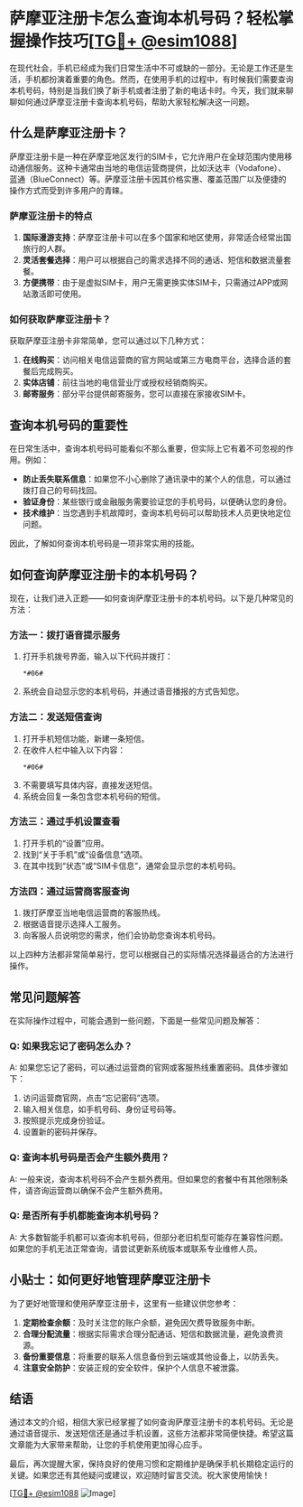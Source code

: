 # 萨摩亚注册卡怎么查询本机号码？轻松掌握操作技巧[[TG💪+ @esim1088](https://t.me/s/esim1088)]

在现代社会，手机已经成为我们日常生活中不可或缺的一部分。无论是工作还是生活，手机都扮演着重要的角色。然而，在使用手机的过程中，有时候我们需要查询本机号码，特别是当我们换了新手机或者注册了新的电话卡时。今天，我们就来聊聊如何通过萨摩亚注册卡查询本机号码，帮助大家轻松解决这一问题。

## 什么是萨摩亚注册卡？

萨摩亚注册卡是一种在萨摩亚地区发行的SIM卡，它允许用户在全球范围内使用移动通信服务。这种卡通常由当地的电信运营商提供，比如沃达丰（Vodafone）、蓝通（BlueConnect）等。萨摩亚注册卡因其价格实惠、覆盖范围广以及便捷的操作方式而受到许多用户的青睐。

### 萨摩亚注册卡的特点

1. **国际漫游支持**：萨摩亚注册卡可以在多个国家和地区使用，非常适合经常出国旅行的人群。
2. **灵活套餐选择**：用户可以根据自己的需求选择不同的通话、短信和数据流量套餐。
3. **方便携带**：由于是虚拟SIM卡，用户无需更换实体SIM卡，只需通过APP或网站激活即可使用。

### 如何获取萨摩亚注册卡？

获取萨摩亚注册卡非常简单，您可以通过以下几种方式：

1. **在线购买**：访问相关电信运营商的官方网站或第三方电商平台，选择合适的套餐后完成购买。
2. **实体店铺**：前往当地的电信营业厅或授权经销商购买。
3. **邮寄服务**：部分平台提供邮寄服务，您可以直接在家接收SIM卡。

## 查询本机号码的重要性

在日常生活中，查询本机号码可能看似不那么重要，但实际上它有着不可忽视的作用。例如：

- **防止丢失联系信息**：如果您不小心删除了通讯录中的某个人的信息，可以通过拨打自己的号码找回。
- **验证身份**：某些银行或金融服务需要验证您的手机号码，以便确认您的身份。
- **技术维护**：当您遇到手机故障时，查询本机号码可以帮助技术人员更快地定位问题。

因此，了解如何查询本机号码是一项非常实用的技能。

## 如何查询萨摩亚注册卡的本机号码？

现在，让我们进入正题——如何查询萨摩亚注册卡的本机号码。以下是几种常见的方法：

### 方法一：拨打语音提示服务

1. 打开手机拨号界面，输入以下代码并拨打：
   ```
   *#06#
   ```
2. 系统会自动显示您的本机号码，并通过语音播报的方式告知您。

### 方法二：发送短信查询

1. 打开手机短信功能，新建一条短信。
2. 在收件人栏中输入以下内容：
   ```
   *#06#
   ```
3. 不需要填写具体内容，直接发送短信。
4. 系统会回复一条包含您本机号码的短信。

### 方法三：通过手机设置查看

1. 打开手机的“设置”应用。
2. 找到“关于手机”或“设备信息”选项。
3. 在其中找到“状态”或“SIM卡信息”，通常会显示您的本机号码。

### 方法四：通过运营商客服查询

1. 拨打萨摩亚当地电信运营商的客服热线。
2. 根据语音提示选择人工服务。
3. 向客服人员说明您的需求，他们会协助您查询本机号码。

以上四种方法都非常简单易行，您可以根据自己的实际情况选择最适合的方法进行操作。

## 常见问题解答

在实际操作过程中，可能会遇到一些问题，下面是一些常见问题及解答：

### Q: 如果我忘记了密码怎么办？

A: 如果您忘记了密码，可以通过运营商的官网或客服热线重置密码。具体步骤如下：
1. 访问运营商官网，点击“忘记密码”选项。
2. 输入相关信息，如手机号码、身份证号码等。
3. 按照提示完成身份验证。
4. 设置新的密码并保存。

### Q: 查询本机号码是否会产生额外费用？

A: 一般来说，查询本机号码不会产生额外费用。但如果您的套餐中有其他限制条件，请咨询运营商以确保不会产生额外费用。

### Q: 是否所有手机都能查询本机号码？

A: 大多数智能手机都可以查询本机号码，但部分老旧机型可能存在兼容性问题。如果您的手机无法正常查询，请尝试更新系统版本或联系专业维修人员。

## 小贴士：如何更好地管理萨摩亚注册卡

为了更好地管理和使用萨摩亚注册卡，这里有一些建议供您参考：

1. **定期检查余额**：及时关注您的账户余额，避免因欠费导致服务中断。
2. **合理分配流量**：根据实际需求合理分配通话、短信和数据流量，避免浪费资源。
3. **备份重要信息**：将重要的联系人信息备份到云端或其他设备上，以防丢失。
4. **注意安全防护**：安装正规的安全软件，保护个人信息不被泄露。

## 结语

通过本文的介绍，相信大家已经掌握了如何查询萨摩亚注册卡的本机号码。无论是通过语音提示、发送短信还是通过手机设置，这些方法都非常简便快捷。希望这篇文章能为大家带来帮助，让您的手机使用更加得心应手。

最后，再次提醒大家，保持良好的使用习惯和定期维护是确保手机长期稳定运行的关键。如果您还有其他疑问或建议，欢迎随时留言交流。祝大家使用愉快！

[[TG💪+ @esim1088](https://t.me/s/esim1088) ![Image](https://i.postimg.cc/4NQfJmqS/Snipaste-2025-05-13-00-14-12.png)]
